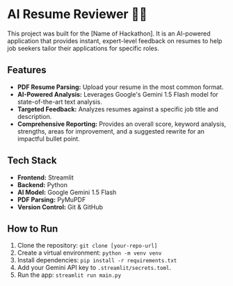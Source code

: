 # AI Resume Reviewer 📄✨

This project was built for the [Name of Hackathon]. It is an AI-powered application that provides instant, expert-level feedback on resumes to help job seekers tailor their applications for specific roles.

## Features
- **PDF Resume Parsing:** Upload your resume in the most common format.
- **AI-Powered Analysis:** Leverages Google's Gemini 1.5 Flash model for state-of-the-art text analysis.
- **Targeted Feedback:** Analyzes resumes against a specific job title and description.
- **Comprehensive Reporting:** Provides an overall score, keyword analysis, strengths, areas for improvement, and a suggested rewrite for an impactful bullet point.

## Tech Stack
- **Frontend:** Streamlit
- **Backend:** Python
- **AI Model:** Google Gemini 1.5 Flash
- **PDF Parsing:** PyMuPDF
- **Version Control:** Git & GitHub

## How to Run
1. Clone the repository: `git clone [your-repo-url]`
2. Create a virtual environment: `python -m venv venv`
3. Install dependencies: `pip install -r requirements.txt`
4. Add your Gemini API key to `.streamlit/secrets.toml`.
5. Run the app: `streamlit run main.py`
